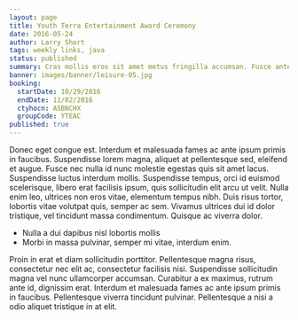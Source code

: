 ```yaml
---
layout: page
title: Youth Terra Entertainment Award Ceremony
date: 2016-05-24
author: Larry Short
tags: weekly links, java
status: published
summary: Cras mollis eros sit amet metus fringilla accumsan. Fusce ante.
banner: images/banner/leisure-05.jpg
booking:
  startDate: 10/29/2016
  endDate: 11/02/2016
  ctyhocn: ASBNCHX
  groupCode: YTEAC
published: true
---
```

Donec eget congue est. Interdum et malesuada fames ac ante ipsum primis in faucibus. Suspendisse lorem magna, aliquet at pellentesque sed, eleifend et augue. Fusce nec nulla id nunc molestie egestas quis sit amet lacus. Suspendisse luctus interdum mollis. Suspendisse tempus, orci id euismod scelerisque, libero erat facilisis ipsum, quis sollicitudin elit arcu ut velit. Nulla enim leo, ultrices non eros vitae, elementum tempus nibh. Duis risus tortor, lobortis vitae volutpat quis, semper ac sem. Vivamus ultrices dui id dolor tristique, vel tincidunt massa condimentum. Quisque ac viverra dolor.

* Nulla a dui dapibus nisl lobortis mollis
* Morbi in massa pulvinar, semper mi vitae, interdum enim.

Proin in erat et diam sollicitudin porttitor. Pellentesque magna risus, consectetur nec elit ac, consectetur facilisis nisi. Suspendisse sollicitudin magna vel nunc ullamcorper accumsan. Curabitur a ex maximus, rutrum ante id, dignissim erat. Interdum et malesuada fames ac ante ipsum primis in faucibus. Pellentesque viverra tincidunt pulvinar. Pellentesque a nisi a odio aliquet tristique in at elit.
